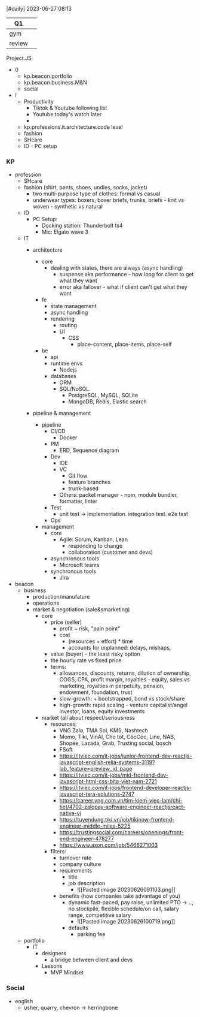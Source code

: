 [#daily]
2023-06-27
08:13

| Q1     |     |
| ------ | --- |
| gym    |     |
| review |     |



Project.JS
- 0
	- kp.beacon.portfolio
	- kp.beacon.business.M&N
	- social
- I 
	- Productivity
		- Tiktok & Youtube following list 
		- Youtube today's watch later
		- 
	- kp.professions.it.architecture.code level
	- fashion 
	- SHcare
	- ID - PC setup

### KP
- profession
	- SHcare
	- fashion (shirt, pants, shoes, undies, socks, jacket)
		- two multi-purpose type of clothes: formal vs casual
		- underwear types: boxers, boxer briefs, trunks, briefs - knit vs woven - synthetic vs natural
	- ID
		- PC Setup: 
			- Docking station: Thunderbolt ts4
			- Mic: Elgato wave 3
	- IT
		- architecture	
			- core 
				- dealing with states, there are always (async handling)
					- suspense aka performance - how long for client to get what they want
					- error aka failover - what if client can't get what they want
			- fe
				- state management
				- async handling
				- rendering
					- routing
					- UI
						- CSS
							- place-content, place-items, place-self
			- be 
				- api
				- runtime envs
					- Nodejs
				- databases
					- ORM
					- SQL/NoSQL
						- PostgreSQL, MySQL, SQLite
						- MongoDB, Redis, Elastic search
		
		- pipeline & management
			- pipeline
				- CI/CD
					- Docker
				- PM
					- ERD, Sequence diagram
				- Dev
					- IDE
					- VC 
						- Git flow
						- feature branches
						- trunk-based
					- Others: packet manager - npm, module bundler, formatter, linter
				- Test
					- unit test -> implementation. integration test. e2e test
				- Ops 
			- management
				- core
					- Agile: Scrum, Kanban, Lean
						- responding to change
						- collaboration (customer and devs)
				- asynchronous tools 
					- Microsoft teams
				- synchronous tools 
					- Jira
- beacon
	- business
		- production/manufature
		- operations
		- market & negotiation (sale&smarketing)
			- core
				- price (seller)
					- profit ~ risk, "pain point"
					- cost
						- (resources + effort) * time 
						- accounts for unplanned: delays, mishaps, 
				- value (buyer) - the least risky option
				- the hourly rate vs fixed price
				- terms: 
					- allowances, discounts, returns, dilution of ownership, COGS, CPA, profit margin, royalties - equity, sales vs marketing, royalties in perpetuity, pension, endowment, foundation, trust
					- slow-growth: + bootstrapped, bond vs stock/share
					- high-growth: rapid scaling - venture capitalist/angel investor, loans, equity investments 
			- market (all about respect/seriousness
				- resources:
					- VNG Zalo, TMA Sol, KMS, Nashtech
					- Momo, Tiki, VinAl, Cho tot, CocCoc, Line, NAB, Shopee, Lazada, Grab, Trusting social, bosch
					- FSoft
					- https://itviec.com/it-jobs/junior-frontend-dev-reactjs-javascript-english-relia-systems-3119?lab_feature=preview_jd_page
					- https://itviec.com/it-jobs/mid-frontend-dev-javascript-html-css-bita-viet-nam-2721
					- https://itviec.com/it-jobs/frontend-developer-reactjs-javascript-tera-solutions-2747
					- https://career.vng.com.vn/tim-kiem-viec-lam/chi-tiet/4702-zalopay-software-engineer-reactjsreact-native-vi
					- https://tuyendung.tiki.vn/job/tikinow-frontend-engineer-middle-miles-5225
					- https://trustingsocial.com/careers/openings/front-end-engineer-478277
					- https://www.axon.com/job/5466271003
				- filters:
					- turnover rate
					- company culture
					- requirements 
						- title
						- job description
							- ![[Pasted image 20230626091103.png]]
					- benefits (how companies take advantage of you)
						- dynamic fast-paced, pay raise, unlimited PTO -> .., no stockpile, flexible schedule/on call, salary range, competitive salary 
							- ![[Pasted image 20230626100719.png]]
						- defaults
							- parking fee
	- portfolio
		- IT
			- designers 
				- a bridge between client and devs
			- Lessons
				- MVP Mindset

### Social
- english
	- usher, quarry, chevron -> herringbone


